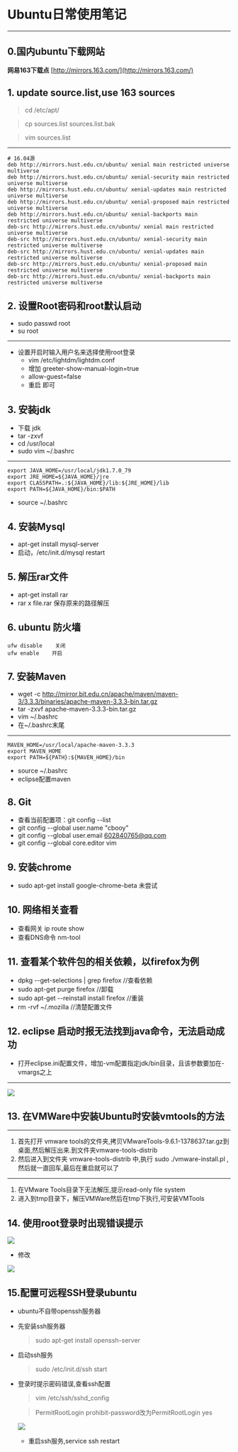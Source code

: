 # Ubuntu日常使用笔记

---
## 0.国内ubuntu下载网站
**网易163下载点**		[http://mirrors.163.com/](http://mirrors.163.com/)

## 1. update source.list,use 163 sources
> cd /etc/apt/

> cp sources.list sources.list.bak

> vim sources.list

---
	# 16.04源
	deb http://mirrors.hust.edu.cn/ubuntu/ xenial main restricted universe multiverse
	deb http://mirrors.hust.edu.cn/ubuntu/ xenial-security main restricted universe multiverse
	deb http://mirrors.hust.edu.cn/ubuntu/ xenial-updates main restricted universe multiverse
	deb http://mirrors.hust.edu.cn/ubuntu/ xenial-proposed main restricted universe multiverse
	deb http://mirrors.hust.edu.cn/ubuntu/ xenial-backports main restricted universe multiverse
	deb-src http://mirrors.hust.edu.cn/ubuntu/ xenial main restricted universe multiverse
	deb-src http://mirrors.hust.edu.cn/ubuntu/ xenial-security main restricted universe multiverse
	deb-src http://mirrors.hust.edu.cn/ubuntu/ xenial-updates main restricted universe multiverse
	deb-src http://mirrors.hust.edu.cn/ubuntu/ xenial-proposed main restricted universe multiverse
	deb-src http://mirrors.hust.edu.cn/ubuntu/ xenial-backports main restricted universe multiverse
## 2. 设置Root密码和root默认启动
* sudo passwd root
* su root 

---
* 设置开启时输入用户名来选择使用root登录
	* vim /etc/lightdm/lightdm.conf
	* 增加 greeter-show-manual-login=true
	* allow-guest=false
	* 重启 即可
## 3. 安装jdk
* 下载 jdk
* tar -zxvf 
* cd /usr/local 
* sudo vim ~/.bashrc

---
	export JAVA_HOME=/usr/local/jdk1.7.0_79  
	export JRE_HOME=${JAVA_HOME}/jre   
	export CLASSPATH=.:${JAVA_HOME}/lib:${JRE_HOME}/lib   
	export PATH=${JAVA_HOME}/bin:$PATH 
* source ~/.bashrc
## 4. 安装Mysql
* apt-get install mysql-server
* 启动，/etc/init.d/mysql restart
## 5. 解压rar文件
* apt-get install rar
* rar x file.rar     保存原来的路径解压
## 6. ubuntu 防火墙
    ufw disable    关闭
    ufw enable    开启
## 7. 安装Maven
* wget -c http://mirror.bit.edu.cn/apache/maven/maven-3/3.3.3/binaries/apache-maven-3.3.3-bin.tar.gz
* tar -zxvf apache-maven-3.3.3-bin.tar.gz 
* vim ~/.bashrc
* 在~/.bashrc末尾

---
	MAVEN_HOME=/usr/local/apache-maven-3.3.3
	export MAVEN_HOME
	export PATH=${PATH}:${MAVEN_HOME}/bin
* source ~/.bashrc
* eclipse配置maven
## 8. Git
* 查看当前配置项：git config --list
* git config --global user.name "cbooy"
* git config --global user.email 602840765@qq.com
* git config --global core.editor vim
## 9. 安装chrome 
* sudo apt-get install google-chrome-beta     未尝试
## 10. 网络相关查看
* 查看网关    ip route show 
* 查看DNS命令      nm-tool
## 11. 查看某个软件包的相关依赖，以firefox为例
* dpkg --get-selections | grep firefox    //查看依赖
* sudo apt-get purge firefox     //卸载
* sudo apt-get --reinstall install  firefox     //重装
* rm -rvf ~/.mozilla    //清楚配置文件
## 12. eclipse 启动时报无法找到java命令，无法启动成功
* 打开eclipse.ini配置文件，增加-vm配置指定jdk/bin目录，且该参数要加在-vmargs之上

---
![](http://i.imgur.com/dPJYxNk.png)
## 13. 在VMWare中安装Ubuntu时安装vmtools的方法
---
1. 首先打开 vmware tools的文件夹,拷贝VMwareTools-9.6.1-1378637.tar.gz到桌面,然后解压出来.到文件夹vmware-tools-distrib
2. 然后进入到文件夹 vmware-tools-distrib 中,执行 sudo ./vmware-install.pl , 然后就一直回车,最后在重启就可以了

---
1. 在VMware Tools目录下无法解压,提示read-only file system
2. 进入到tmp目录下，解压VMWare然后在tmp下执行,可安装VMTools

## 14. 使用root登录时出现错误提示

![](http://i.imgur.com/HkmT1C6.png)

* 修改

![](http://i.imgur.com/e7Sd17a.png)

## 15.配置可远程SSH登录ubuntu 
* ubuntu不自带openssh服务器
* 先安装ssh服务器
	> sudo apt-get install openssh-server
* 启动ssh服务
	> sudo /etc/init.d/ssh start
* 登录时提示密码错误,查看ssh配置
	> vim /etc/ssh/sshd_config

	> PermitRootLogin prohibit-password改为PermitRootLogin yes

	![](http://i.imgur.com/F3ZTe6X.png)
	
	* 重启ssh服务,service ssh restart